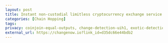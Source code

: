 ```yaml
---
layout: post
title: Instant non-custodial limitless cryptocurrency exchange service - ChangeNOW
categories: [Chain Hopping]
tags: 
privacy: coinjoin-equal-outputs, change-detection-uih1, exotic-detection-uih2, self-transfer, change-detection-script-types, change-detection-precision, internal-address-reuse
external_url: https://changenow.io?link_id=d35dc66e44bdb2
---
```

